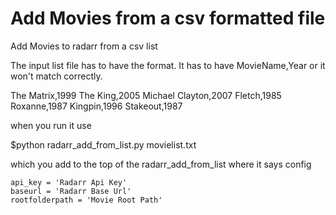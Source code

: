 # Add Movies from a csv formatted file

Add Movies to radarr from a csv list

The input list file has to have the format. It has to have MovieName,Year or it won't match correctly.

The Matrix,1999
The King,2005
Michael Clayton,2007
Fletch,1985
Roxanne,1987
Kingpin,1996
Stakeout,1987

when you run it use

$python radarr_add_from_list.py movielist.txt

which you add to the top of the radarr_add_from_list where it says config
```
api_key = 'Radarr Api Key'
baseurl = 'Radarr Base Url'
rootfolderpath = 'Movie Root Path'
```
